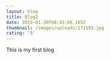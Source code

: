 ```yaml
---
layout: blog
title: Blog2
date: 2019-01-30T08:43:08.105Z
thumbnail: /images/uploads/171593.jpg
rating: '5'
---
```

This is my first blog
